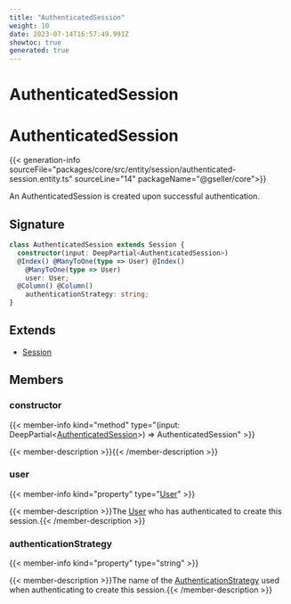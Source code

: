 ```yaml
---
title: "AuthenticatedSession"
weight: 10
date: 2023-07-14T16:57:49.991Z
showtoc: true
generated: true
---
```

<!-- This file was generated from the Vendure source. Do not modify. Instead, re-run the "docs:build" script -->

# AuthenticatedSession
<div class="symbol">


# AuthenticatedSession

{{< generation-info sourceFile="packages/core/src/entity/session/authenticated-session.entity.ts" sourceLine="14" packageName="@gseller/core">}}

An AuthenticatedSession is created upon successful authentication.

## Signature

```TypeScript
class AuthenticatedSession extends Session {
  constructor(input: DeepPartial<AuthenticatedSession>)
  @Index() @ManyToOne(type => User) @Index()
    @ManyToOne(type => User)
    user: User;
  @Column() @Column()
    authenticationStrategy: string;
}
```
## Extends

 * <a href='/typescript-api/entities/session#session'>Session</a>


## Members

### constructor

{{< member-info kind="method" type="(input: DeepPartial&#60;<a href='/typescript-api/entities/authenticated-session#authenticatedsession'>AuthenticatedSession</a>&#62;) => AuthenticatedSession"  >}}

{{< member-description >}}{{< /member-description >}}

### user

{{< member-info kind="property" type="<a href='/typescript-api/entities/user#user'>User</a>"  >}}

{{< member-description >}}The <a href='/typescript-api/entities/user#user'>User</a> who has authenticated to create this session.{{< /member-description >}}

### authenticationStrategy

{{< member-info kind="property" type="string"  >}}

{{< member-description >}}The name of the <a href='/typescript-api/auth/authentication-strategy#authenticationstrategy'>AuthenticationStrategy</a> used when authenticating
to create this session.{{< /member-description >}}


</div>

